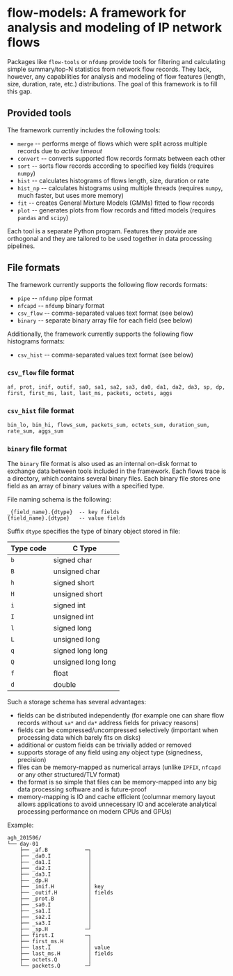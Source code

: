 # flow-models: A framework for analysis and modeling of IP network flows

Packages like `flow-tools` or `nfdump` provide tools for filtering and calculating simple summary/top-N statistics
from network flow records. They lack, however, any capabilities for analysis and modeling of flow features (length,
size, duration, rate, etc.) distributions. The goal of this framework is to fill this gap.


## Provided tools

The framework currently includes the following tools:

- `merge` -- performs merge of flows which were split across multiple records due to *active timeout*
- `convert` -- converts supported flow records formats between each other
- `sort` -- sorts flow records according to specified key fields (requires `numpy`)
- `hist` -- calculates histograms of flows length, size, duration or rate
- `hist_np` -- calculates histograms using multiple threads (requires `numpy`, much faster, but uses more memory)
- `fit` -- creates General Mixture Models (GMMs) fitted to flow records
- `plot` -- generates plots from flow records and fitted models (requires `pandas` and `scipy`)

Each tool is a separate Python program. Features they provide are orthogonal and they are tailored to be used together in data processing pipelines.

## File formats

The framework currently supports the following flow records formats:

- `pipe` -- `nfdump` pipe format
- `nfcapd` -- `nfdump` binary format
- `csv_flow` -- comma-separated values text format (see below)
- `binary` -- separate binary array file for each field (see below)

Additionally, the framework currently supports the following flow histograms formats:

- `csv_hist` -- comma-separated values text format (see below)

### `csv_flow` file format

    af, prot, inif, outif, sa0, sa1, sa2, sa3, da0, da1, da2, da3, sp, dp, first, first_ms, last, last_ms, packets, octets, aggs

### `csv_hist` file format

    bin_lo, bin_hi, flows_sum, packets_sum, octets_sum, duration_sum, rate_sum, aggs_sum

### `binary` file format

The `binary` file format is also used as an internal on-disk format to exchange data between tools included in the framework.
Each flows trace is a directory, which contains several binary files. Each binary file stores one
field as an array of binary values with a specified type.

File naming schema is the following:

    _{field_name}.{dtype}  -- key fields
    {field_name}.{dtype}   -- value fields

Suffix `dtype` specifies the type of binary object stored in file:

| Type code | C Type |
| - | - |
| `b`   | signed char |
| `B`   | unsigned char |
| `h`   | signed short |
| `H`   | unsigned short |
| `i`   | signed int |
| `I`   | unsigned int |
| `l`   | signed long |
| `L`   | unsigned long |
| `q`   | signed long long |
| `Q`   | unsigned long long |
| `f`   | float |
| `d`   | double |

Such a storage schema has several advantages:

- fields can be distributed independently (for example one can share flow records without `sa*` and `da*` address fields for privacy reasons)
- fields can be compressed/uncompressed selectively (important when processing data which barely fits on disks)
- additional or custom fields can be trivially added or removed
- supports storage of any field using any object type (signedness, precision)
- files can be memory-mapped as numerical arrays (unlike `IPFIX`, `nfcapd` or any other structured/TLV format)
- the format is so simple that files can be memory-mapped into any big data processing software and is future-proof
- memory-mapping is IO and cache efficient (columnar memory layout allows applications to avoid unnecessary IO and accelerate analytical processing performance on modern CPUs and GPUs)

Example:

    agh_201506/
    └── day-01
        ├── _af.B            ─┐
        ├── _da0.I            │
        ├── _da1.I            │
        ├── _da2.I            │
        ├── _da3.I            │
        ├── _dp.H             │
        ├── _inif.H           │ key
        ├── _outif.H          │ fields
        ├── _prot.B           │
        ├── _sa0.I            │
        ├── _sa1.I            │
        ├── _sa2.I            │
        ├── _sa3.I            │
        ├── _sp.H            ─┘
        ├── first.I          ─┐
        ├── first_ms.H        │
        ├── last.I            │ value
        ├── last_ms.H         │ fields
        ├── octets.Q          │
        └── packets.Q        ─┘

